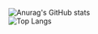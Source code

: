 

<!--

### Hi there 👋
**Guilhermeasper/Guilhermeasper** is a ✨ _special_ ✨ repository because its `README.md` (this file) appears on your GitHub profile.

Here are some ideas to get you started:

- 🔭 I’m currently working on ...
- 🌱 I’m currently learning ...
- 👯 I’m looking to collaborate on ...
- 🤔 I’m looking for help with ...
- 💬 Ask me about ...
- 📫 How to reach me: ...
- 😄 Pronouns: ...
- ⚡ Fun fact: ...
-->

![Anurag's GitHub stats](https://github-readme-stats.vercel.app/api?username=guilhermeasper&show_icons=true&theme=shades-of-purple)
<br>
![Top Langs](https://github-readme-stats.vercel.app/api/top-langs/?username=guilhermeasper&theme=shades-of-purple&hide=vhdl,verilog&lang_count=6)
